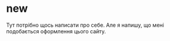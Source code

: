 # new
Тут потрібно щось написати про себе. Але я напишу, що мені подобається оформлення цього сайту.

